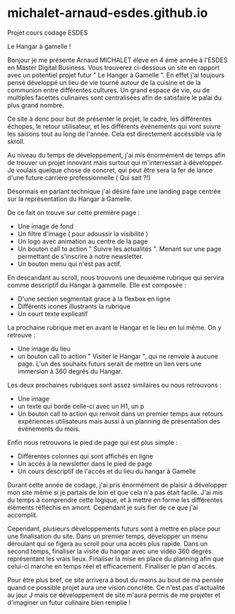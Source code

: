 # michalet-arnaud-esdes.github.io
Projet cours codage ESDES

  Le Hangar à gamelle ! 

Bonjour je me présente Arnaud MICHALET éleve en 4 éme année à l'ESDES en Master Digital Business. Vous trouverez ci-dessous un site en rapport avec un potentiel projet futur " Le Hanger à Gamelle ".
En effet j'ai toujours pensé développé un lieu de vie tourné autour de la cuisine et de la communion entre différentes cultures. Un grand espace de vie, ou de multiples facettes culinaires sont centralisées afin de satisfaire le palai du plus grand nombre. 

Ce site à donc pour but de présenter le projet, le cadre, les différentes échopes, le retour utilisateur, et les différents événements qui vont suivre les saisons tout au long de l'année. Cela est directement accéssible via le skroll.

Au niveau du temps de développement, j'ai mis énormément de temps afin de trouver un projet innovant mais surtout qui m'interressait à développer. Je voulais quelque chose de concret, qui peut être sera la fer de lance d'une future carriére professionnelle ( Qui sait ?!)

Désormais en parlant technique j'ai désiré faire une landing page centrée sur la représentation du Hangar à Gamelle. 

De ce fait on trouve sur cette première page : 

- Une image de fond
- Un filtre d'image ( pour adoussir la visibilité ) 
- Un logo avec animation au centre de la page
- Un bouton call to action " Suivre les actualités ". Menant sur une page permettant de s'inscrire à notre newsletter.
- Un bouton menu qui n'est pas actif.

En descandant au scroll, nous trouvons une deuxiéme rubrique qui servira comme descriptif du Hangar à gammelle. Elle est composée : 

- D'une section segmentait grace à la flexbox en ligne
- Différents icones illustrants la rubrique 
- Un court texte explicatif

La prochaine rubrique met en avant le Hangar et le lieu en lui même. On y retrouve : 

- Une image du lieu
- un bouton call to action " Visiter le Hangar ", qui ne renvoie à aucune  page. L'un des souhaits futurs serait de mettre un lien vers une immersion à 360 degrés du Hangar.

Les deux prochaines rubriques sont assez similaires ou nous retrouvons : 

- Une image
- un texte qui borde celle-ci avec un H1, un p 
- Un bouton call to action qui renvoit dans un premier temps aux retours expériences utilisateurs mais aussi à un planning de présentation des événements du mois. 

Enfin nous retrouvons le pied de page qui est plus simple : 

- Différentes colonnes qui sont affichés en ligne 
- Un accés à la newsletter dans le pied de page 
- Un cours descriptif de l'accés et du lieu du hangar à Gamelle 

Durant cette année de codage, j'ai pris énormément de plaisir à développer mon site même si je partais de loin et que cela n'a pas était facile.
J'ai mis du temps à comprendre cette logique, et à mettre en forme les différentes éléments réfléchis en amont. Cependant je suis fier de ce que j'ai accomplit. 

Cependant, plusieurs développements futurs sont à mettre en place pour une finalisation du site. Dans un premier temps, développer un menu déroulant qui se figera au scroll pour una accés plus rapide. 
Dans un second temps, finaliser la visite du hangar avec une vidéo 360 degrés représentant les vrais lieux. 
Finaliser la mise en place du planning afin que celui-ci marche en temps réel et efficacement.
Finaliser le plan d'accés.

Pour être plus bref, ce site arrivera à bout du moins au bout de ma pensée quand ce possible projet aura une vision concréte. Ce n'est pas d'actualité au jour J mais ce développement de site m'aura permis de me projeter et d'imaginer un futur culinaire bien remplie !
